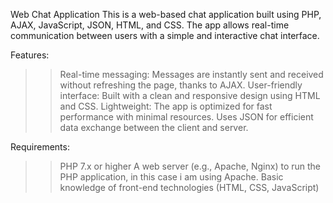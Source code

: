Web Chat Application
This is a web-based chat application built using PHP, AJAX, JavaScript, JSON, HTML, and CSS. The app allows real-time communication 
between users with a simple and interactive chat interface.

Features:

>> Real-time messaging: Messages are instantly sent and received without refreshing the page, thanks to AJAX.
>> User-friendly interface: Built with a clean and responsive design using HTML and CSS.
>> Lightweight: The app is optimized for fast performance with minimal resources.
>> Uses JSON for efficient data exchange between the client and server.

Requirements:

>> PHP 7.x or higher
>> A web server (e.g., Apache, Nginx) to run the PHP application, in this case i am using Apache.
>> Basic knowledge of front-end technologies (HTML, CSS, JavaScript)
